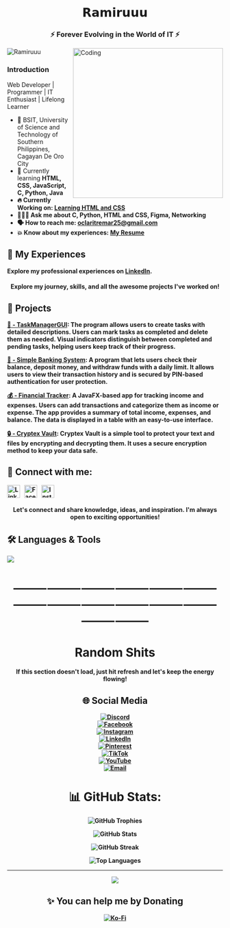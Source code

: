<h1 align="center">𝗥𝗮𝗺𝗶𝗿𝘂𝘂𝘂</h1>
<h3 align="center">⚡ Forever Evolving in the World of IT ⚡</h3>
<img align="right" alt="Coding" width="350" src="https://media.giphy.com/media/g2jj9VAIBluIreVNsb/giphy.gif?cid=ecf05e475uochohj3sm51hxit1cz6hx2swb2rx4yw49m6w6a&ep=v1_gifs_search&rid=giphy.gif&ct=g">

<p align="left"> <img src="https://komarev.com/ghpvc/?username=Ramiruuu&label=Profile%20views&color=0e75b6&style=flat" alt="Ramiruuu" /> </p>

<h3 align="left">Introduction</h3>
<p>Web Developer | Programmer | IT Enthusiast | Lifelong Learner</p> 

<ul>
  <li>🧩 BSIT, University of Science and Technology of Southern Philippines, Cagayan De Oro City </li>
  <li>🌱 Currently learning <strong> HTML, CSS, JavaScript, <strong>C, Python, Java </strong></li>
  <li>🔥 Currently Working on: <a href="https://github.com/Ramiruuu/Learning-HTML-CSS"><strong>Learning HTML and CSS </strong></a></li> 
  <li>🧑🏻‍💻 Ask me about <strong>C, Python, HTML and CSS, Figma, Networking </strong></li>
  <li>🗣️ How to reach me: <a href="mailto:oclaritremar25@gmail.com">oclaritremar25@gmail.com</a></li>
  <li>💥 Know about my experiences: <a href="https://drive.google.com/drive/folders/1NTEWjaEGll3UfJCqa3J_6OZcm9KgJLQd?usp=sharing" target="_blank"> My Resume</a></li>
</ul>

## 💼 My Experiences

Explore my professional experiences on [LinkedIn](https://www.linkedin.com/in/oclarit-remar-986828350).

<h4 align="center">Explore my journey, skills, and all the awesome projects I've worked on!</h4>

## 🎯 Projects

<a href="https://github.com/Ramiruuu/TaskManagerGUI">📝 - TaskManagerGUI</a>:
The program allows users to create tasks with detailed descriptions. Users can mark tasks as completed and delete them as needed. Visual indicators distinguish between completed and pending tasks, helping users keep track of their progress.

<a href="https://github.com/Ramiruuu/Simple-Banking-System-">🏦 - Simple Banking System</a>:
A program that lets users check their balance, deposit money, and withdraw funds with a daily limit. It allows users to view their transaction history and is secured by PIN-based authentication for user protection.

<a href="https://github.com/Ramiruuu/FinancialAppTracker">💰 - Financial Tracker</a>:
A JavaFX-based app for tracking income and expenses. Users can add transactions and categorize them as income or expense. The app provides a summary of total income, expenses, and balance. The data is displayed in a table with an easy-to-use interface.

<a href="https://github.com/Ramiruuu/Cryptex-Vault">🔒 - Cryptex Vault</a>:
Cryptex Vault is a simple tool to protect your text and files by encrypting and decrypting them. It uses a secure encryption method to keep your data safe.

## 🔗 Connect with me:

<p align="left" style="display: flex; gap: 10px;">
  
  <a href="https://www.linkedin.com/in/oclarit-remar-986828350/" target="_blank">
    <img src="https://raw.githubusercontent.com/rahuldkjain/github-profile-readme-generator/master/src/images/icons/Social/linked-in-alt.svg" alt="LinkedIn" height="30" width="30" />
  </a>

  <a href="https://www.facebook.com/profile.php?id=61551327145190" target="_blank">
    <img src="https://raw.githubusercontent.com/rahuldkjain/github-profile-readme-generator/master/src/images/icons/Social/facebook.svg" alt="Facebook" height="30" width="30" />
  </a>

  <a href="https://www.instagram.com/lluv.ramiruuu/?igsh=ZnZqYXUyNm9qN25p#" target="_blank">
    <img src="https://raw.githubusercontent.com/rahuldkjain/github-profile-readme-generator/master/src/images/icons/Social/instagram.svg" alt="Instagram" height="30" width="30" />
  </a>
</p>

<h4 align="center">Let's connect and share knowledge, ideas, and inspiration. I'm always open to exciting opportunities!</h4>


<p align="center">
  <h2> 🛠️ Languages & Tools</h2>
  <a href="https://skillicons.dev">
    <img src="https://skillicons.dev/icons?i=html,css,js,c,python,java,mysql,figma,github,kali,pycharm,vscode,wordpress,linux,typescript,discord,gmail,php,  &perline=7" />
  </a>
</p>

<h1 align="center">⸻⸻⸻⸻⸻⸻⸻⸻⸻⸻⸻⸻⸻⸻</h1>
<h1 align="center">Random Shits</h1>
<div align="center">

<h4 align="center">If this section doesn't load, just hit refresh and let's keep the energy flowing!</h1>

## 🌐 Social Media
[![Discord](https://img.shields.io/badge/Discord-%237289DA.svg?logo=discord&logoColor=white)](https://discord.gg/REaWBdkw)  
[![Facebook](https://img.shields.io/badge/Facebook-%231877F2.svg?logo=Facebook&logoColor=white)](https://www.facebook.com/profile.php?id=61551327145190)  
[![Instagram](https://img.shields.io/badge/Instagram-%23E4405F.svg?logo=Instagram&logoColor=white)](https://www.instagram.com/lluv.ramiruuu)  
[![LinkedIn](https://img.shields.io/badge/LinkedIn-%230077B5.svg?logo=linkedin&logoColor=white)](https://www.linkedin.com/in/oclarit-remar-986828350)  
[![Pinterest](https://img.shields.io/badge/Pinterest-%23E60023.svg?logo=Pinterest&logoColor=white)](https://pin.it/5Ae3WgFek)  
[![TikTok](https://img.shields.io/badge/TikTok-%23000000.svg?logo=TikTok&logoColor=white)](https://www.tiktok.com/@ilymyally?_t=ZS-8tqZTHTUkqu&_r=1)  
[![YouTube](https://img.shields.io/badge/YouTube-%23FF0000.svg?logo=YouTube&logoColor=white)](https://youtube.com/@animixdotkom)  
[![Email](https://img.shields.io/badge/Email-D14836?logo=gmail&logoColor=white)](mailto:oclaritremar01@gmail.com)

# 📊 GitHub Stats:

![GitHub Trophies](https://github-profile-trophy.vercel.app/?username=Ramiruuu&theme=radical&no-frame=false&no-bg=true&margin-w=4)

![GitHub Stats](https://github-readme-stats.vercel.app/api?username=Ramiruuu&theme=dark&hide_border=false&include_all_commits=false&count_private=false)<br/>

![GitHub Streak](https://github-readme-streak-stats.herokuapp.com/?user=Ramiruuu&theme=dark&hide_border=false)<br/>

![Top Languages](https://github-readme-stats.vercel.app/api/top-langs/?username=Ramiruuu&theme=dark&hide_border=false&include_all_commits=false&count_private=false&layout=compact)

---
[![](https://visitcount.itsvg.in/api?id=Ramiruuu&icon=0&color=0)](https://visitcount.itsvg.in)

## ✨ You can help me by Donating 
  [![Ko-Fi](https://img.shields.io/badge/Ko--fi-F16061?style=for-the-badge&logo=ko-fi&logoColor=white)](https://ko-fi.com/https://ko-fi.com/oclaritremar)
